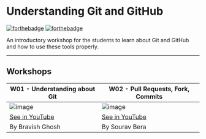 # Understanding Git and GitHub
[![forthebadge](https://forthebadge.com/images/badges/built-with-love.svg)](https://forthebadge.com) [![forthebadge](https://forthebadge.com/images/badges/for-you.svg)](https://forthebadge.com) 

<desc> An introductory workshop for the students to learn about Git and GitHub and how to use these tools properly. </desc>

<hr>

## Workshops

| W01 - Understanding about Git | W02 - Pull Requests, Fork, Commits | 
| ------ | ------ |
| ![image](https://user-images.githubusercontent.com/39031660/111057119-dfdc5e00-84aa-11eb-85ae-c05ae735c481.png) | ![image](https://user-images.githubusercontent.com/39031660/111057337-c9370680-84ac-11eb-82af-b4160721dd55.png) |
| [See in YouTube]() | [See in YouTube]() |
| By Bravish Ghosh | By Sourav Bera |

